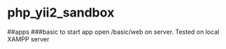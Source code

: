 # php_yii2_sandbox
##apps
###basic
to start app open /basic/web on server. Tested on local XAMPP server
